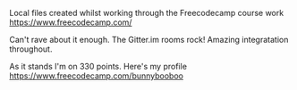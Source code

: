Local files created whilst working through the Freecodecamp course work 
https://www.freecodecamp.com/

Can't rave about it enough. The Gitter.im rooms rock! Amazing integratation throughout.

As it stands I'm on 330 points. Here's my profile https://www.freecodecamp.com/bunnybooboo
